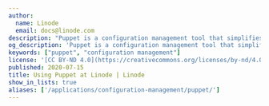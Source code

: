 ```yaml
---
author:
  name: Linode
  email: docs@linode.com
description: "Puppet is a configuration management tool that simplifies system administration. Puppet uses a client/server model in which your managed nodes, running a process called the Puppet agent, talk to and pull down configuration profiles from a Puppet master."
og_description: 'Puppet is a configuration management tool that simplifies system administration. Puppet uses a client/server model in which your managed nodes, running a process called the Puppet agent, talk to and pull down configuration profiles from a Puppet master.'
keywords: ["puppet", "configuration management"]
license: '[CC BY-ND 4.0](https://creativecommons.org/licenses/by-nd/4.0)'
published: 2020-07-15
title: Using Puppet at Linode | Linode
show_in_lists: true
aliases: ['/applications/configuration-management/puppet/']
---
```


